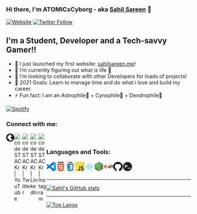 ### Hi there, I'm ATOMICxCyborg - aka [Sahil Sareen][website] 👋

[![Website](https://img.shields.io/website?label=sahilsareen.me&style=for-the-badge&up_message=Running%20Wild%21&url=https%3A%2F%2Fsahilsareen.me)](https://sahilsareen.me)
[![Twitter Follow](https://img.shields.io/twitter/follow/sahilsarin390?color=%231DA1F2&logo=Twitter&style=for-the-badge)](https://twitter.com/sahilsarin390)

## I'm a Student, Developer and a Tech-savvy Gamer!!

- 🔭 I just launched my first website: [sahilsareen.me][website]!
- 🌱 I’m currently figuring out what is life 🤣
- 👯 I’m looking to collaborate with other Developers for loads of projects!
- 🥅 2021 Goals: Learn to manage time and do what i love and build my career.
- ⚡ Fun fact: I am an Astrophile🌌 + Cynophile🐶 + Dendrophile🌳


[![Spotify](https://novatorem-snowy-sigma.vercel.app/)](https://open.spotify.com/user/https://novatorem-snowy-sigma)

### Connect with me:

[<img align="left" alt="codeSTACKr.com" width="22px" src="https://raw.githubusercontent.com/iconic/open-iconic/master/svg/globe.svg" />][website]
[<img align="left" alt="codeSTACKr | YouTube" width="22px" src="https://cdn.jsdelivr.net/npm/simple-icons@v3/icons/youtube.svg" />][youtube]
[<img align="left" alt="codeSTACKr | Twitter" width="22px" src="https://cdn.jsdelivr.net/npm/simple-icons@v3/icons/twitter.svg" />][twitter]
[<img align="left" alt="codeSTACKr | LinkedIn" width="22px" src="https://cdn.jsdelivr.net/npm/simple-icons@v3/icons/linkedin.svg" />][linkedin]
[<img align="left" alt="codeSTACKr | Instagram" width="22px" src="https://cdn.jsdelivr.net/npm/simple-icons@v3/icons/instagram.svg" />][instagram]

<br/>

### Languages and Tools:

<img align="left" alt="Visual Studio Code" width="26px" src="https://raw.githubusercontent.com/github/explore/80688e429a7d4ef2fca1e82350fe8e3517d3494d/topics/visual-studio-code/visual-studio-code.png" />

<img align="left" alt="HTML5" width="26px" src="https://raw.githubusercontent.com/github/explore/80688e429a7d4ef2fca1e82350fe8e3517d3494d/topics/html/html.png" />

<img align="left" alt="CSS3" width="26px" src="https://raw.githubusercontent.com/github/explore/80688e429a7d4ef2fca1e82350fe8e3517d3494d/topics/css/css.png" />

<img align="left" alt="JavaScript" width="26px" src="https://raw.githubusercontent.com/github/explore/80688e429a7d4ef2fca1e82350fe8e3517d3494d/topics/javascript/javascript.png" />

<img align="left" alt="React" width="26px" src="https://raw.githubusercontent.com/github/explore/80688e429a7d4ef2fca1e82350fe8e3517d3494d/topics/react/react.png" />

<img align="left" alt="Node.js" width="26px" src="https://raw.githubusercontent.com/github/explore/80688e429a7d4ef2fca1e82350fe8e3517d3494d/topics/nodejs/nodejs.png" />

<!-- [<img align="left" alt="SQL" width="26px" src="https://raw.githubusercontent.com/github/explore/80688e429a7d4ef2fca1e82350fe8e3517d3494d/topics/sql/sql.png" />]

[<img align="left" alt="MySQL" width="26px" src="https://raw.githubusercontent.com/github/explore/80688e429a7d4ef2fca1e82350fe8e3517d3494d/topics/mysql/mysql.png" />]

[<img align="left" alt="MongoDB" width="26px" src="https://raw.githubusercontent.com/github/explore/80688e429a7d4ef2fca1e82350fe8e3517d3494d/topics/mongodb/mongodb.png" />] -->

<img align="left" alt="Git" width="26px" src="https://raw.githubusercontent.com/github/explore/80688e429a7d4ef2fca1e82350fe8e3517d3494d/topics/git/git.png" />

<img align="left" alt="GitHub" width="26px" src="https://raw.githubusercontent.com/github/explore/78df643247d429f6cc873026c0622819ad797942/topics/github/github.png" />

<img align="left" alt="Terminal" width="26px" src="https://raw.githubusercontent.com/github/explore/80688e429a7d4ef2fca1e82350fe8e3517d3494d/topics/terminal/terminal.png" />

<br/>
<br/>

---

<!--START_SECTION:activity-->




[![Sahil's GitHub stats](https://github-readme-stats.vercel.app/api?username=sahilsarin390&hide=prs&show_icons=true&theme=radical)](https://github.com/anuraghazra/github-readme-stats)

---

[![Top Langs](https://github-readme-stats.vercel.app/api/top-langs/?username=sahilsarin390&layout=compact)](https://github.com/anuraghazra/github-readme-stats)


[website]: https://sahilsareen.me
[twitter]: https://twitter.com/sahilsarin390
[youtube]: https://www.youtube.com/channel/UClcfv9zY5qWePe1aUYDOiyw
[instagram]: https://instagram.com/imsahilsareen
[linkedin]: https://linkedin.com/in/sahil--sareen